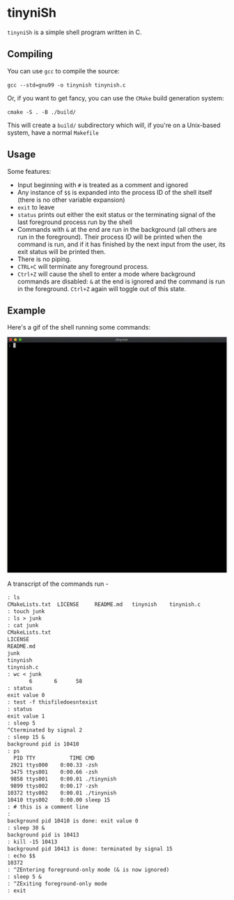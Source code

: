 # tinyniSh
`tinyniSh` is a simple shell program written in C.



## Compiling

You can use `gcc` to compile the source:

`gcc --std=gnu99 -o tinynish tinynish.c`

Or, if you want to get fancy, you can use the `CMake` build generation system:

`cmake -S . -B ./build/`

This will create a `build/` subdirectory which will, if you're on a Unix-based system, have a normal `Makefile` 



## Usage

Some features:

- Input beginning with `#` is treated as a comment and ignored
- Any instance of `$$` is expanded into the process ID of the shell itself (there is no other variable expansion)
- `exit` to leave
- `status` prints out either the exit status or the terminating signal of the last foreground process run by the shell
- Commands with `&` at the end are run in the background (all others are run in the foreground). Their process ID will be printed when the command is run, and if it has finished by the next input from the user, its exit status will be printed then.
- There is no piping.
- `CTRL+C` will terminate any foreground process. 
- `Ctrl+Z` will cause the shell to enter a mode where background commands are disabled: `&` at the end is ignored and the command is run in the foreground. `Ctrl+Z` again will toggle out of this state.



## Example

Here's a gif of the shell running some commands:

![demo](demo.gif)

A transcript of the commands run -

```
: ls
CMakeLists.txt	LICENSE		README.md	tinynish	tinynish.c
: touch junk
: ls > junk
: cat junk
CMakeLists.txt
LICENSE
README.md
junk
tinynish
tinynish.c
: wc < junk
       6       6      58
: status
exit value 0
: test -f thisfiledoesntexist
: status
exit value 1
: sleep 5
^Cterminated by signal 2
: sleep 15 &
background pid is 10410
: ps
  PID TTY           TIME CMD
 2921 ttys000    0:00.33 -zsh
 3475 ttys001    0:00.66 -zsh
 9858 ttys001    0:00.01 ./tinynish
 9899 ttys002    0:00.17 -zsh
10372 ttys002    0:00.01 ./tinynish
10410 ttys002    0:00.00 sleep 15
: # this is a comment line
:
background pid 10410 is done: exit value 0
: sleep 30 &
background pid is 10413
: kill -15 10413
background pid 10413 is done: terminated by signal 15
: echo $$
10372
: ^ZEntering foreground-only mode (& is now ignored)
: sleep 5 &
: ^ZExiting foreground-only mode
: exit
```





















